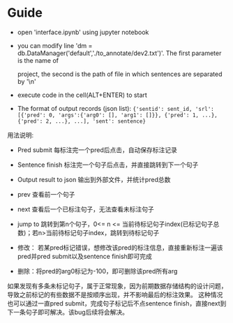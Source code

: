 # Guide

- open 'interface.ipynb' using jupyter notebook

- you can modify line 'dm = db.DataManager('default','./to_annotate/dev2.txt')'. The first parameter is the name of 
  
  project, the second is the path of file in which sentences are separated by '\n'
  
- execute code in the cell(ALT+ENTER) to start

- The format of output records (json list):
``{'sentid': sent_id, 'srl': [{'pred': 0, 'args':{'arg0': [], 'arg1': []}}, {'pred': 1, ...}, {'pred': 2, ...}, ...], 'sent': sentence}``

用法说明:

- Pred submit 每标注完一个pred后点击，自动保存标注记录

- Sentence finish 标注完一个句子后点击，并直接跳转到下一个句子

- Output result to json 输出到外部文件，并统计pred总数

- prev 查看前一个句子

- next 查看后一个已标注句子，无法查看未标注句子

- jump to 跳转到第n个句子，0<= n <= 当前待标记句子index(已标记句子总数)；若n>当前待标记句子index，跳转到待标记句子

- 修改： 若某pred标记错误，想修改该pred的标注信息，直接重新标注一遍该pred并pred submit以及sentence finish即可完成

- 删除：将pred的arg0标记为-100，即可删除该pred所有arg

如果发现有多条未标记句子，属于正常现象，因为前期数据存储结构的设计问题，导致之前标记的有些数据不是按顺序出现，并不影响最后的标注效果。
这种情况也可以通过一直pred submit，完成句子标记后不点sentence finish，直接next到下一条句子即可解决。该bug后续将会解决。